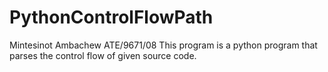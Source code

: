 # PythonControlFlowPath
Mintesinot Ambachew ATE/9671/08
This program is a python program that parses the control flow of given source code.

